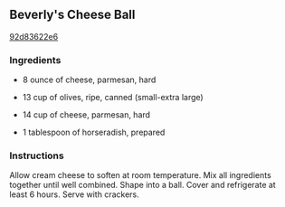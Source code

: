 ## Beverly's Cheese Ball

[92d83622e6](http://www.food.com/recipe/beverlys-cheese-ball-358949)

### Ingredients

 - 8 ounce of cheese, parmesan, hard

 - 13 cup of olives, ripe, canned (small-extra large)

 - 14 cup of cheese, parmesan, hard

 - 1 tablespoon of horseradish, prepared

### Instructions

Allow cream cheese to soften at room temperature. Mix all ingredients together until well combined. Shape into a ball. Cover and refrigerate at least 6 hours. Serve with crackers.